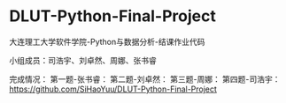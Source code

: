 # DLUT-Python-Final-Project
大连理工大学软件学院-Python与数据分析-结课作业代码

小组成员：司浩宇、刘卓然、周娜、张书睿

完成情况：
第一题-张书睿：
第二题-刘卓然：
第三题-周娜：
第四题-司浩宇：https://github.com/SiHaoYuu/DLUT-Python-Final-Project